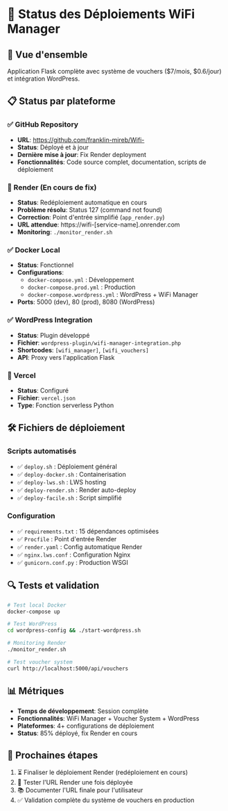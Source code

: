 # 🚀 Status des Déploiements WiFi Manager

## 🎯 Vue d'ensemble
Application Flask complète avec système de vouchers ($7/mois, $0.6/jour) et intégration WordPress.

## 📋 Status par plateforme

### ✅ GitHub Repository
- **URL**: https://github.com/franklin-mireb/Wifi-
- **Status**: Déployé et à jour
- **Dernière mise à jour**: Fix Render deployment
- **Fonctionnalités**: Code source complet, documentation, scripts de déploiement

### 🔄 Render (En cours de fix)
- **Status**: Redéploiement automatique en cours
- **Problème résolu**: Status 127 (command not found)
- **Correction**: Point d'entrée simplifié (`app_render.py`)
- **URL attendue**: https://wifi-[service-name].onrender.com
- **Monitoring**: `./monitor_render.sh`

### ✅ Docker Local
- **Status**: Fonctionnel
- **Configurations**: 
  - `docker-compose.yml` : Développement
  - `docker-compose.prod.yml` : Production
  - `docker-compose.wordpress.yml` : WordPress + WiFi Manager
- **Ports**: 5000 (dev), 80 (prod), 8080 (WordPress)

### ✅ WordPress Integration
- **Status**: Plugin développé
- **Fichier**: `wordpress-plugin/wifi-manager-integration.php`
- **Shortcodes**: `[wifi_manager]`, `[wifi_vouchers]`
- **API**: Proxy vers l'application Flask

### 🔧 Vercel
- **Status**: Configuré
- **Fichier**: `vercel.json`
- **Type**: Fonction serverless Python

## 🛠️ Fichiers de déploiement

### Scripts automatisés
- ✅ `deploy.sh` : Déploiement général
- ✅ `deploy-docker.sh` : Containerisation
- ✅ `deploy-lws.sh` : LWS hosting
- ✅ `deploy-render.sh` : Render auto-deploy
- ✅ `deploy-facile.sh` : Script simplifié

### Configuration
- ✅ `requirements.txt` : 15 dépendances optimisées
- ✅ `Procfile` : Point d'entrée Render
- ✅ `render.yaml` : Config automatique Render
- ✅ `nginx.lws.conf` : Configuration Nginx
- ✅ `gunicorn.conf.py` : Production WSGI

## 🔍 Tests et validation
```bash
# Test local Docker
docker-compose up

# Test WordPress
cd wordpress-config && ./start-wordpress.sh

# Monitoring Render
./monitor_render.sh

# Test voucher system
curl http://localhost:5000/api/vouchers
```

## 📊 Métriques
- **Temps de développement**: Session complète
- **Fonctionnalités**: WiFi Manager + Voucher System + WordPress
- **Plateformes**: 4+ configurations de déploiement
- **Status**: 85% déployé, fix Render en cours

## 🎯 Prochaines étapes
1. ⏳ Finaliser le déploiement Render (redéploiement en cours)
2. 📝 Tester l'URL Render une fois déployée
3. 📚 Documenter l'URL finale pour l'utilisateur
4. ✅ Validation complète du système de vouchers en production
